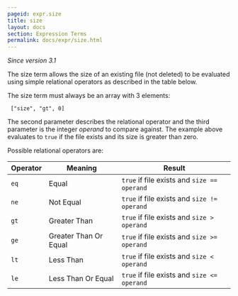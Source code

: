 ```yaml
---
pageid: expr.size
title: size
layout: docs
section: Expression Terms
permalink: docs/expr/size.html
---
```


*Since version 3.1*

The size term allows the size of an existing file (not deleted) to be evaluated
using simple relational operators as described in the table below.

The size term must always be an array with 3 elements:

     ["size", "gt", 0]

The second parameter describes the relational operator and the third parameter
is the integer *operand* to compare against.   The example above evaluates to
`true` if the file exists and its size is greater than zero.

Possible relational operators are:

Operator | Meaning | Result
---------|---------|-------
`eq`     | Equal                 | `true` if file exists and `size == operand`
`ne`     | Not Equal             | `true` if file exists and `size != operand`
`gt`     | Greater Than          | `true` if file exists and `size > operand`
`ge`     | Greater Than Or Equal | `true` if file exists and `size >= operand`
`lt`     | Less Than             | `true` if file exists and `size < operand`
`le`     | Less Than Or Equal    | `true` if file exists and `size <= operand`


